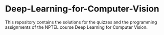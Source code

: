 # Deep-Learning-for-Computer-Vision
This repository contains the solutions for the quizzes and the programming assignments of the NPTEL course Deep Learning for Computer Vision.
